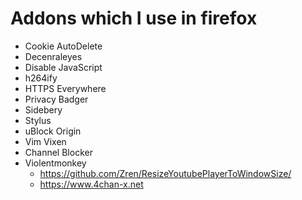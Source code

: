 # Addons which I use in firefox
+ Cookie AutoDelete
+ Decenraleyes
+ Disable JavaScript
+ h264ify
+ HTTPS Everywhere
+ Privacy Badger
+ Sidebery
+ Stylus
+ uBlock Origin
+ Vim Vixen
+ Channel Blocker
+ Violentmonkey
	+ https://github.com/Zren/ResizeYoutubePlayerToWindowSize/
	+ https://www.4chan-x.net
